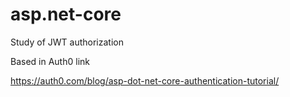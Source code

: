 # asp.net-core

Study of JWT authorization

Based in Auth0 link

  https://auth0.com/blog/asp-dot-net-core-authentication-tutorial/

